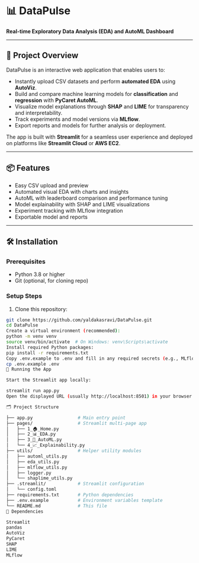 # 📊 DataPulse

**Real-time Exploratory Data Analysis (EDA) and AutoML Dashboard**

---

## 🚀 Project Overview

DataPulse is an interactive web application that enables users to:

- Instantly upload CSV datasets and perform **automated EDA** using **AutoViz**.
- Build and compare machine learning models for **classification** and **regression** with **PyCaret AutoML**.
- Visualize model explanations through **SHAP** and **LIME** for transparency and interpretability.
- Track experiments and model versions via **MLflow**.
- Export reports and models for further analysis or deployment.

The app is built with **Streamlit** for a seamless user experience and deployed on platforms like **Streamlit Cloud** or **AWS EC2**.

---

## 📦 Features

- Easy CSV upload and preview
- Automated visual EDA with charts and insights
- AutoML with leaderboard comparison and performance tuning
- Model explainability with SHAP and LIME visualizations
- Experiment tracking with MLflow integration
- Exportable model and reports

---

## 🛠️ Installation

### Prerequisites

- Python 3.8 or higher
- Git (optional, for cloning repo)

### Setup Steps

1. Clone this repository:

```bash
git clone https://github.com/yaldakasravi/DataPulse.git
cd DataPulse
Create a virtual environment (recommended):
python -m venv venv
source venv/bin/activate  # On Windows: venv\Scripts\activate
Install required Python packages:
pip install -r requirements.txt
Copy .env.example to .env and fill in any required secrets (e.g., MLflow URI, AWS keys):
cp .env.example .env
🚀 Running the App

Start the Streamlit app locally:

streamlit run app.py
Open the displayed URL (usually http://localhost:8501) in your browser.

🗂️ Project Structure

├── app.py                 # Main entry point
├── pages/                 # Streamlit multi-page app
│   ├── 1_🏠_Home.py
│   ├── 2_📊_EDA.py
│   ├── 3_🤖_AutoML.py
│   └── 4_📈_Explainability.py
├── utils/                 # Helper utility modules
│   ├── automl_utils.py
│   ├── eda_utils.py
│   ├── mlflow_utils.py
│   ├── logger.py
│   └── shaplime_utils.py
├── .streamlit/            # Streamlit configuration
│   └── config.toml
├── requirements.txt       # Python dependencies
├── .env.example           # Environment variables template
└── README.md              # This file
🧰 Dependencies

Streamlit
pandas
AutoViz
PyCaret
SHAP
LIME
MLflow
